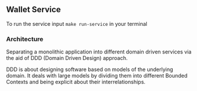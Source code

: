 ## Wallet Service

To run the service  input `make run-service` in your terminal

### Architecture

Separating a monolithic application into 
different domain driven services via the aid of DDD (Domain Driven Design) approach.

DDD is about designing software based on models of the underlying domain. It deals with large models by dividing them into different Bounded Contexts and being explicit about their interrelationships.